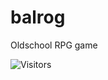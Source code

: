 # balrog
Oldschool RPG game


![Visitors](https://api.visitorbadge.io/api/VisitorHit?user=toshydev&repo=balrog&countColor=%237B1E7A)
